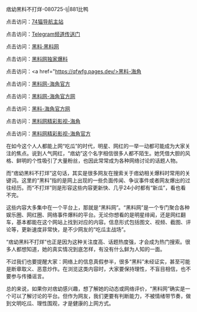 痞幼黑料不打烊-080725-lj|881比鸭

点击访问：<a href="https://74mao.com/">74猫导航主站</a>

点击访问：<a href="https://74mao.com/">Telegram频道传送门</a>

点击访问：<a href="https://heiliaolvzlu3.pages.dev">黑料·黑料网</a>

点击访问：<a href="https://heiliaoyvnrda.pages.dev">黑料网独家爆料</a>

点击访问：<a href="https://qfwfg.pages.dev/>黑料-海角</a>

点击访问：<a href="https://haef.pages.dev/">黑料网-海角官方</a>

点击访问：<a href="https://gdas.pages.dev/">黑料网-海角官方网</a>

点击访问：<a href="https://ert-6he.pages.dev/">黑料-海角官方网</a>

点击访问：<a href="https://jha.pages.dev/">黑料网精彩影视-海角</a>

点击访问：<a href="https://qfwfg.pages.dev/">黑料网精彩影视-海角官方</a>

在如今这个人人都能上网“吃瓜”的时代，明星、网红的一举一动都可能成为大家关注的焦点。说到人气网红，“痞幼”这个名字相信很多人都不陌生。她凭借大胆的风格、鲜明的个性吸引了大量粉丝，也因此常常成为各种网络讨论的话题人物。

而“痞幼黑料不打烊”这句话，其实是很多网友在搜索关于痞幼相关爆料时常用的关键词。这里的“黑料”指的是网上出现的一些负面传闻、争议事件或者网友爆出的过往经历。而“不打烊”则是形容这些内容更新快、几乎24小时都有“新瓜”，看也看不完。

这些内容大多集中在一个平台上，那就是“黑料网”。“黑料网”是一个专门聚合各种娱乐圈、网红圈、网络事件爆料的平台。无论你想看的是明星绯闻，还是网红翻车，基本都能在这个网站上找到对应的内容。信息形式包括图文、视频、截图、评论等，更新速度非常快，是不少网友的“吃瓜主战场”。

“痞幼黑料不打烊”也正是因为这种关注度高、话题热度强，才会成为热门搜索。很多人都想知道，她的真实情况到底怎样，有没有什么鲜为人知的一面。

不过我们也要提醒大家：网络上的信息真假参半，很多“黑料”未经证实，甚至可能是断章取义、恶意炒作。在浏览这类内容时，大家要保持理性，不盲目相信，也不要参与传播谣言。

总的来说，如果你对痞幼感兴趣，想了解她的动态或网络评价，“黑料网”确实是一个可以了解讨论的平台。但作为网友，我们更要有判断能力，不被情绪带节奏，做到文明吃瓜、理性围观，才是健康的上网方式。

